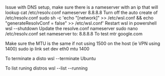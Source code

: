 Issue with DNS setup, make sure there is a nameserver with an ip that will lookup
cat /etc/resolv.conf
		nameserver 8.8.8.8
Turn off the auto create of /etc/resolv.conf
		sudo sh -c 'echo "[network]" >> /etc/wsl.conf && echo "generateResolvConf = false" >> /etc/wsl.conf'
Restart wsl in powershell
		wsl --shutdown
Update the resolve.conf nameserver
		sudo nano /etc/resolv.conf
		set nameserver to: 8.8.8.8
To test
		mtr google.com
		
Make sure the MTU is the same if not using 1500 on the host (ie VPN using 1400)
		sudo ip link set dev eth0 mtu 1400
		
To terminate a disto
		wsl --terminate Ubuntu

To list runing distros
		wsl --list --running